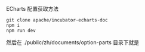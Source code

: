 ECharts 配置获取方法

```
git clone apache/incubator-echarts-doc
npm i
npm run dev
```

然后在 ./public/zh/documents/option-parts 目录下就是
